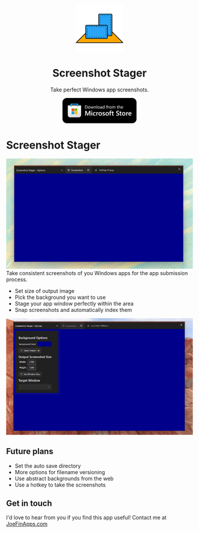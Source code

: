 <p align="center">
  <img width="128" align="center" src="Images\Screenshot-Stager.png">
</p>
<h1 align="center">
  Screenshot Stager
</h1>
<p align="center">
  Take perfect Windows app screenshots.
</p>
<p align="center">
  <a href="https://apps.microsoft.com/detail/9pphk725194r?cid=ScreenshotStagerGitHub" target="_blank">
    <img src="Images/storeBadge.png" width="200" alt="Store link" />
  </a>
</p>


# Screenshot Stager
![Screenshot Stager Screenshot](Images/v1-Screenshot.png)
Take consistent screenshots of you Windows apps for the app submission process.

- Set size of output image
- Pick the background you want to use
- Stage your app window perfectly within the area
- Snap screenshots and automatically index them

![Animation of Screenshot Stager working](Images/Animation.gif)

## Future plans

- Set the auto save directory
- More options for filename versioning
- Use abstract backgrounds from the web
- Use a hotkey to take the screenshots

## Get in touch

I'd love to hear from you if you find this app useful! Contact me at [JoeFinApps.com](http://www.JoeFinApps.com)
